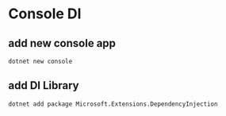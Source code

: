 # Console DI

## add new console app
```
dotnet new console
```
## add DI Library
```
dotnet add package Microsoft.Extensions.DependencyInjection
```

## 